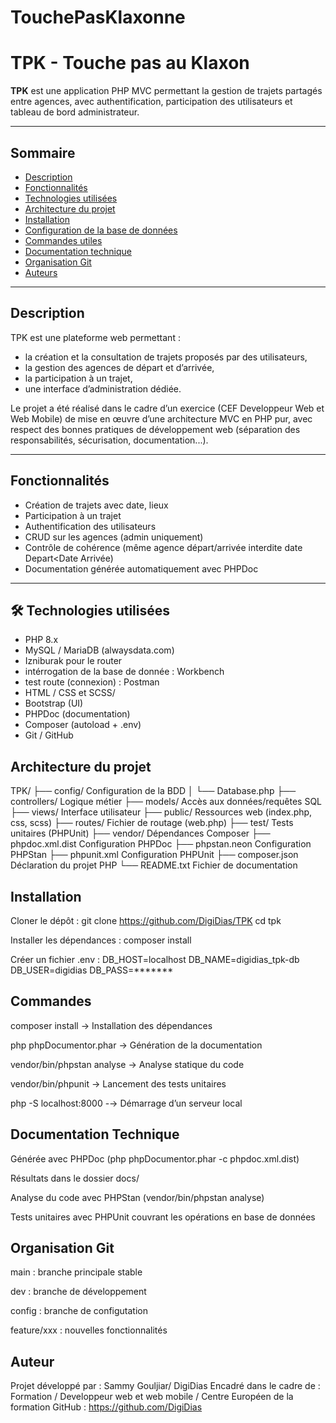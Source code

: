 # TouchePasKlaxonne
#  TPK - Touche pas au Klaxon

**TPK** est une application PHP MVC permettant la gestion de trajets partagés entre agences, avec authentification, participation des utilisateurs et tableau de bord administrateur.

---

##  Sommaire

- [Description](#description)
- [Fonctionnalités](#fonctionnalités)
- [Technologies utilisées](#technologies-utilisées)
- [Architecture du projet](#architecture-du-projet)
- [Installation](#installation)
- [Configuration de la base de données](#configuration-de-la-base-de-données)
- [Commandes utiles](#commandes-utiles)
- [Documentation technique](#documentation-technique)
- [Organisation Git](#organisation-git)
- [Auteurs](#auteurs)

---

## Description

TPK est une plateforme web permettant :

- la création et la consultation de trajets proposés par des utilisateurs,
- la gestion des agences de départ et d’arrivée,
- la participation à un trajet,
- une interface d’administration dédiée.

Le projet a été réalisé dans le cadre d’un exercice (CEF Developpeur Web et Web Mobile) de mise en œuvre d’une architecture MVC en PHP pur, avec respect des bonnes pratiques de développement web (séparation des responsabilités, sécurisation, documentation...).

---

##  Fonctionnalités

- Création de trajets avec date, lieux 
- Participation à un trajet
- Authentification des utilisateurs
- CRUD sur les agences (admin uniquement)
- Contrôle de cohérence (même agence départ/arrivée interdite date Depart<Date Arrivée)
- Documentation générée automatiquement avec PHPDoc

---

## 🛠️ Technologies utilisées

- PHP 8.x
- MySQL / MariaDB (alwaysdata.com)
- Izniburak pour le router
- intérrogation de la base de donnée : Workbench
- test route (connexion) : Postman
- HTML / CSS et SCSS/ 
- Bootstrap (UI)
- PHPDoc (documentation)
- Composer (autoload + .env)
- Git / GitHub



##  Architecture du projet

TPK/
├── config/ Configuration de la BDD
│ └── Database.php
├── controllers/ Logique métier
├── models/ Accès aux données/requêtes SQL
├── views/ Interface utilisateur
├── public/ Ressources web (index.php, css, scss)
├── routes/ Fichier de routage (web.php)
├── test/ Tests unitaires (PHPUnit)
├── vendor/ Dépendances Composer
├── phpdoc.xml.dist Configuration PHPDoc
├── phpstan.neon Configuration PHPStan
├── phpunit.xml Configuration PHPUnit
├── composer.json Déclaration du projet PHP
└── README.txt Fichier de documentation

##  Installation


Cloner le dépôt :
git clone https://github.com/DigiDias/TPK
cd tpk

Installer les dépendances :
composer install

Créer un fichier .env :
DB_HOST=localhost
DB_NAME=digidias_tpk-db
DB_USER=digidias
DB_PASS=*******

## Commandes

composer install → Installation des dépendances

php phpDocumentor.phar → Génération de la documentation

vendor/bin/phpstan analyse → Analyse statique du code

vendor/bin/phpunit → Lancement des tests unitaires

php -S localhost:8000 -→ Démarrage d’un serveur local

##  Documentation Technique

Générée avec PHPDoc (php phpDocumentor.phar -c phpdoc.xml.dist)

Résultats dans le dossier docs/

Analyse du code avec PHPStan (vendor/bin/phpstan analyse)

Tests unitaires avec PHPUnit couvrant les opérations en base de données

##  Organisation Git

main : branche principale stable

dev : branche de développement

config : branche de configutation

feature/xxx : nouvelles fonctionnalités



## Auteur
Projet développé par : Sammy Gouljiar/ DigiDias
Encadré dans le cadre de : Formation / Developpeur web et web mobile / Centre Européen de la formation
GitHub : https://github.com/DigiDias